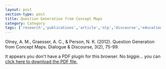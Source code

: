 ```yaml
---
layout: post
section-type: post
title: Question Generation from Concept Maps
category: Category
tags: ['research','publications','article','nlp','discourse','education-research','semantics','guru','its']
---
```

Olney, A. M., Graesser, A. C., & Person, N. K. (2012). Question Generation from Concept Maps. Dialogue & Discourse, 3(2), 75-99. 

<object data="https://blogs.memphis.edu/aolney/files/2019/10/olney_qg_dnd_2012.pdf" type="application/pdf" width="100%" height="600px">
 
  <p>It appears you don't have a PDF plugin for this browser.
  No biggie... you can <a href="https://blogs.memphis.edu/aolney/files/2019/10/olney_qg_dnd_2012.pdf">click here to
  download the PDF file.</a></p>
  
</object>
